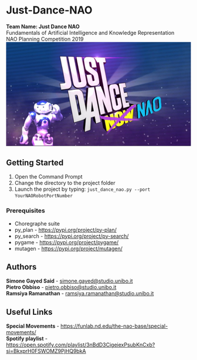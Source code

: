 # Just-Dance-NAO

**Team Name: Just Dance NAO** </br>
Fundamentals of Artificial Intelligence and Knowledge Representation </br>
NAO Planning Competition 2019 </br>
![Image description](JustDanceNao.jpg)

## Getting Started
1. Open the Command Prompt </br>
2. Change the directory to the project folder </br>
3. Launch the project by typing: `just_dance_nao.py --port YourNAORobotPortNumber`  </br>

### Prerequisites
- Choregraphe suite
- py_plan - https://pypi.org/project/py-plan/</br>
- py_search - https://pypi.org/project/py-search/</br>
- pygame - https://pypi.org/project/pygame/</br>
- mutagen - https://pypi.org/project/mutagen/</br>


## Authors

**Simone Gayed Said** - simone.gayed@studio.unibo.it </br>
**Pietro Obbiso** - pietro.obbiso@studio.unibo.it </br>
**Ramsiya Ramanathan** - ramsiya.ramanathan@studio.unibo.it </br>

## Useful Links

**Special Movements** - https://funlab.nd.edu/the-nao-base/special-movements/ </br>
**Spotify playlist** - https://open.spotify.com/playlist/3nBdD3CigeiexPsubKnCxb?si=BkxprH0FSWOMZ9PjHQ9bkA


